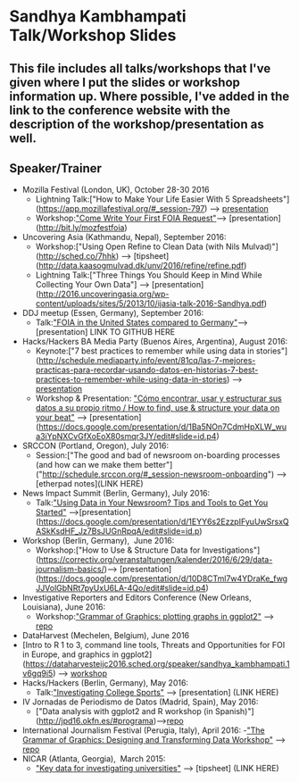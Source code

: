 # Sandhya Kambhampati Talk/Workshop Slides

## This file includes all talks/workshops that I've given where I put the slides or workshop information up. Where possible, I've added in the link to the conference website with the description of the workshop/presentation as well. 

## Speaker/Trainer
- Mozilla Festival (London, UK), October 28-30 2016 
  - Lightning Talk:["How to Make Your Life Easier With 5 Spreadsheets"] (https://app.mozillafestival.org/#_session-797) --> [presentation](http://bit.ly/spreadsheetsmozfest)
  - Workshop:["Come Write Your First FOIA Request"](https://app.mozillafestival.org/#_session-831)--> [presentation] (http://bit.ly/mozfestfoia)
- Uncovering Asia (Kathmandu, Nepal), September 2016: 
	- Workshop:["Using Open Refine to Clean Data (with Nils Mulvad)"] (http://sched.co/7hhk) --> [tipsheet] (http://data.kaasogmulvad.dk/unv/2016/refine/refine.pdf)
    - Lightning Talk:["Three Things You Should Keep in Mind While Collecting Your Own Data"] --> [presentation] (http://2016.uncoveringasia.org/wp-content/uploads/sites/5/2013/10/ijasia-talk-2016-Sandhya.pdf)
- DDJ meetup (Essen, Germany), September 2016:
    - Talk:["FOIA in the United States compared to Germany"](https://www.meetup.com/DDJ-Taskforce-NRW/events/228605095)--> [presentation] LINK TO GITHUB HERE 
- Hacks/Hackers BA Media Party (Buenos Aires, Argentina), August 2016:
    - Keynote:["7 best practices to remember while using data in stories"] (http://schedule.mediaparty.info/event/81cq/las-7-mejores-practicas-para-recordar-usando-datos-en-historias-7-best-practices-to-remember-while-using-data-in-stories) --> [presentation](https://docs.google.com/presentation/d/1_PFJXJ_fq9DQ-Nnpnv4UvAss370BzeTH6JVMy-z_y_A/edit#slide=id.p4)
    - Workshop & Presentation: ["Cómo encontrar, usar y estructurar sus datos a su propio ritmo / How to find, use & structure your data on your beat"](http://schedule.mediaparty.info/event/817y/como-encontrar-usar-y-estructurar-sus-datos-a-su-propio-ritmo-how-to-find-use-structure-your-data-on-your-beat#) --> [presentation] (https://docs.google.com/presentation/d/1Ba5NOn7CdmHpXLW_wua3iYpNXCvGfXoEoX80smqr3JY/edit#slide=id.p4)
- SRCCON (Portland, Oregon), July 2016:  
    - Session:["The good and bad of newsroom on-boarding processes (and how can we make them better"] ("http://schedule.srccon.org/#_session-newsroom-onboarding") --> [etherpad notes](LINK HERE)
- News Impact Summit (Berlin, Germany), July 2016: 
   - Talk:["Using Data in Your Newsroom? Tips and Tools to Get You Started"](http://newsimpact.io/summits/berlin) -->[presentation] (https://docs.google.com/presentation/d/1EYY6s2EzzpIFyuUwSrsxQASkKsdHF_Jz7BsJUGnRpqA/edit#slide=id.p) 
- Workshop (Berlin, Germany),  June 2016: 
    - Workshop:["How to Use & Structure Data for Investigations"] (https://correctiv.org/veranstaltungen/kalender/2016/6/29/data-journalism-basics/)--> [presentation] (https://docs.google.com/presentation/d/10D8CTml7w4YDraKe_fwgJJVolGbNRt7pyUxU6LA-4Qo/edit#slide=id.p4)
- Investigative Reporters and Editors Conference (New Orleans, Louisiana), June 2016:
    - Workshop:["Grammar of Graphics: plotting graphs in ggplot2"](https://www.ire.org/events-and-training/event/2199/2651) --> [repo](https://github.com/sandhya-k/IRE-ggplot2)
- DataHarvest (Mechelen, Belgium), June 2016
- [Intro to R 1 to 3, command line tools, Threats and Opportunities for FOI in Europe, and graphics in ggplot2] (https://dataharvesteijc2016.sched.org/speaker/sandhya_kambhampati.1v6gq9i5) --> [workshop](https://github.com/sandhya-k/dataharvest-r)
- Hacks/Hackers (Berlin, Germany), May 2016:
    - Talk:["Investigating College Sports"](http://www.meetup.com/Hacks-Hackers-Berlin/events/231072890) --> [presentation] (LINK HERE)
- IV Jornadas de Periodismo de Datos (Madrid, Spain), May 2016:
    - ["Data analysis with ggplot2 and R workshop (in Spanish)"] (http://jpd16.okfn.es/#programa)-->[repo](https://github.com/sandhya-k/ggplot2-workshop-spain) 
- International Journalism Festival (Perugia, Italy), April 2016: 
    -["The Grammar of Graphics: Designing and Transforming Data Workshop"](http://www.journalismfestival.com/programme/2016/the-grammar-of-graphics-making-plots-in-r-using-ggplot2) --> [repo](https://github.com/OpenNewsLabs/Grammar-of-Graphics-Workshop)
- NICAR (Atlanta, Georgia),  March 2015:
    - ["Key data for investigating universities"](https://ire.org/events-and-training/event/1494/1824) --> [tipsheet] (LINK HERE)
